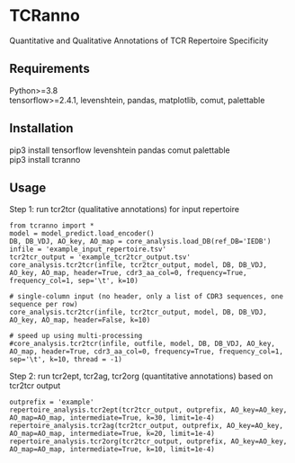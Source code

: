 # TCRanno
Quantitative and Qualitative Annotations of TCR Repertoire Specificity

## Requirements
Python>=3.8 \
tensorflow>=2.4.1, levenshtein, pandas, matplotlib, comut, palettable

## Installation
pip3 install tensorflow levenshtein pandas comut palettable \
pip3 install tcranno

## Usage
Step 1: run tcr2tcr (qualitative annotations) for input repertoire
```
from tcranno import *
model = model_predict.load_encoder()
DB, DB_VDJ, AO_key, AO_map = core_analysis.load_DB(ref_DB='IEDB')
infile = 'example_input_repertoire.tsv'
tcr2tcr_output = 'example_tcr2tcr_output.tsv'
core_analysis.tcr2tcr(infile, tcr2tcr_output, model, DB, DB_VDJ, AO_key, AO_map, header=True, cdr3_aa_col=0, frequency=True, frequency_col=1, sep='\t', k=10)

# single-column input (no header, only a list of CDR3 sequences, one sequence per row)
core_analysis.tcr2tcr(infile, tcr2tcr_output, model, DB, DB_VDJ, AO_key, AO_map, header=False, k=10)

# speed up using multi-processing
#core_analysis.tcr2tcr(infile, outfile, model, DB, DB_VDJ, AO_key, AO_map, header=True, cdr3_aa_col=0, frequency=True, frequency_col=1, sep='\t', k=10, thread = -1)
```
Step 2: run tcr2ept, tcr2ag, tcr2org (quantitative annotations) based on tcr2tcr output
```
outprefix = 'example'
repertoire_analysis.tcr2ept(tcr2tcr_output, outprefix, AO_key=AO_key, AO_map=AO_map, intermediate=True, k=30, limit=1e-4)
repertoire_analysis.tcr2ag(tcr2tcr_output, outprefix, AO_key=AO_key, AO_map=AO_map, intermediate=True, k=20, limit=1e-4)
repertoire_analysis.tcr2org(tcr2tcr_output, outprefix, AO_key=AO_key, AO_map=AO_map, intermediate=True, k=10, limit=1e-4)
```
